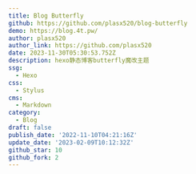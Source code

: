 ```yaml
---
title: Blog Butterfly
github: https://github.com/plasx520/blog-butterfly
demo: https://blog.4t.pw/
author: plasx520
author_link: https://github.com/plasx520
date: 2023-11-30T05:30:53.752Z
description: hexo静态博客butterfly魔改主题
ssg:
  - Hexo
css:
  - Stylus
cms:
  - Markdown
category:
  - Blog
draft: false
publish_date: '2022-11-10T04:21:16Z'
update_date: '2023-02-09T10:12:32Z'
github_star: 10
github_fork: 2
---
```

